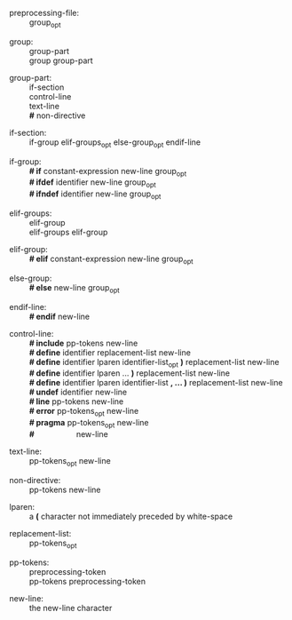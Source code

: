 preprocessing-file:    
&emsp; &emsp; group<sub>opt</sub>

group:    
&emsp; &emsp; group-part    
&emsp; &emsp; group group-part

group-part:     
&emsp; &emsp; if-section  
&emsp; &emsp; control-line     
&emsp; &emsp; text-line     
&emsp; &emsp; **#** non-directive  

if-section:        
&emsp; &emsp; if-group elif-groups<sub>opt</sub> else-group<sub>opt</sub> endif-line

if-group:   
&emsp; &emsp; **# if** constant-expression new-line group<sub>opt</sub>    
&emsp; &emsp; **# ifdef** identifier new-line group<sub>opt</sub>    
&emsp; &emsp; **# ifndef** identifier new-line group<sub>opt</sub>

elif-groups:   
&emsp; &emsp; elif-group    
&emsp; &emsp; elif-groups elif-group    


elif-group:     
&emsp; &emsp; **# elif** constant-expression  new-line  group<sub>opt</sub>   

else-group:   
&emsp; &emsp; **# else** new-line group<sub>opt</sub>    

endif-line:   
&emsp; &emsp; **# endif** new-line

control-line:   
&emsp; &emsp; **# include** pp-tokens new-line    
&emsp; &emsp; **# define** identifier replacement-list new-line    
&emsp; &emsp; **# define** identifier lparen identifier-list<sub>opt</sub> **)** replacement-list new-line   
&emsp; &emsp; **# define** identifier lparen ... **)** replacement-list new-line    
&emsp; &emsp; **# define** identifier lparen identifier-list **, ... )** replacement-list new-line    
&emsp; &emsp; **# undef** identifier new-line   
&emsp; &emsp; **# line** pp-tokens new-line  
&emsp; &emsp; **# error** pp-tokens<sub>opt</sub> new-line   
&emsp; &emsp; **# pragma** pp-tokens<sub>opt</sub> new-line    
&emsp; &emsp; **#** &emsp; &emsp; &emsp; &emsp; new-line

text-line:    
&emsp; &emsp; pp-tokens<sub>opt</sub>  new-line  

non-directive:   
&emsp; &emsp; pp-tokens new-line  

lparen:     
&emsp; &emsp; a **(** character not immediately preceded by white-space   

replacement-list:   
&emsp; &emsp; pp-tokens<sub>opt</sub>  

pp-tokens:    
&emsp; &emsp; preprocessing-token   
&emsp; &emsp; pp-tokens preprocessing-token  

new-line:     
&emsp; &emsp; the new-line character    